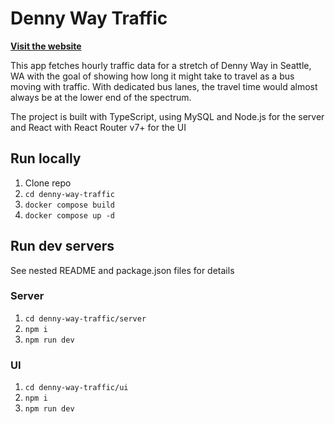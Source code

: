# Denny Way Traffic

**[Visit the website](https://denny.intcreator.com)**

This app fetches hourly traffic data for a stretch of Denny Way in Seattle, WA with the goal of showing how long it might take to travel as a bus moving with traffic. With dedicated bus lanes, the travel time would almost always be at the lower end of the spectrum.

The project is built with TypeScript, using MySQL and Node.js for the server and React with React Router v7+ for the UI

## Run locally

1. Clone repo
2. `cd denny-way-traffic`
3. `docker compose build`
4. `docker compose up -d`

## Run dev servers

See nested README and package.json files for details

### Server

1. `cd denny-way-traffic/server`
2. `npm i`
3. `npm run dev`

### UI

1. `cd denny-way-traffic/ui`
2. `npm i`
3. `npm run dev`